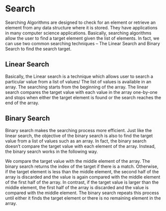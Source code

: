 # Search
Searching Algorithms are designed to check for an element or retrieve an element from any data structure where it is stored. They have applications in many computer science applications. Basically, searching algorithms allow the user to find a target element given the list of elements. In fact, we can use two common searching techniques – The Linear Search and Binary Search to find the search target.

## Linear Search
Basically, the Linear search is a technique which allows user to search a particular value from a list of values/ The list of values is available in an array. The searching starts from the beginning of the array. The linear search compares the target value with each value in the array one-by-one and stops when either the target element is found or the search reaches the end of the array.

## Binary Search
Binary search makes the searching process more efficient. Just like the linear search, the objective of the binary search is also to find the target value from a list of values such as an array. In fact, the binary search doesn’t compare the target value with each element of the array. Instead, the binary search works in the following way.  

We compare the target value with the middle element of the array. The binary search returns the index of the target if there is a match. Otherwise, if the target element is less than the middle element, the second half of the array is discarded and the value is again compared with the middle element of the first half of the array. In contrast, if the target value is larger than the middle element, the first half of the array is discarded and the value is compared with the middle element. The binary search repeats this process until either it finds the target element or there is no remaining element in the array.
